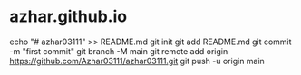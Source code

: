 # azhar.github.io
echo "# azhar03111" >> README.md
git init
git add README.md
git commit -m "first commit"
git branch -M main
git remote add origin https://github.com/Azhar03111/azhar03111.git
git push -u origin main
